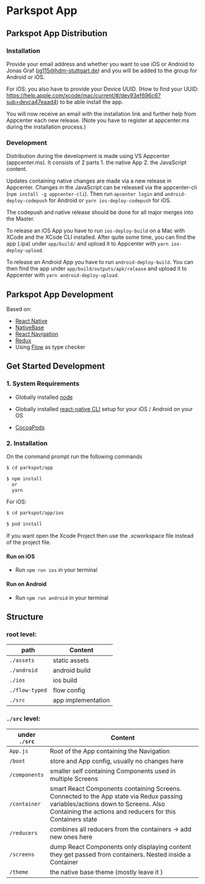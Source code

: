 # Parkspot App

## Parkspot App Distribution
### Installation

 Provide your email address and whether you want to use iOS or Android to Jonas Graf (jg115@hdm-stuttgart.de) and you will be added to the group for Android or iOS.

 For iOS: you also have to provide your Device UUID. (How to find your UUID: https://help.apple.com/xcode/mac/current/#/dev93ef696c6?sub=devca47eaad4) to be able install the app.

 You will now receive an email with the installation link and further help from Appcenter each new release. (Note you have to register at appcenter.ms during the installation process.)


### Development
Distribution during the development is made using VS Appcenter (appcenter.ms). It consists of 2 parts 1. the native App 2. the JavaScript content.

Updates containing native changes are made via a new release in Appcenter. Changes in the JavaScript can be released via the appcenter-cli (`npm install -g appcenter-cli`). Then run 
`apcenter login` and `android-deploy-codepush` for Android or `yarn ios-deploy-codepush` for iOS.

The codepush and native release should be done for all major merges into the Master.

To release an iOS App you have to run `ios-deploy-build` on a Mac with XCode and the XCode CLI installed. After quite some time, you can find the app (.ipa) under `app/build/` and upload it to Appcenter with `yarn ios-deploy-upload`.

To release an Android App you have to run `android-deploy-build`. You can then find the app under `app/build/outputs/apk/release` and upload it to Appcenter with `yarn android-deploy-upload`.


## Parkspot App Development

Based on:

* [React Native](https://facebook.github.io/react-native/docs/getting-started.html)
* [NativeBase](https://nativebase.io/)
* [React Navigation](https://reactnavigation.org/)
* [Redux](https://github.com/reactjs/redux)
* Using [Flow](https://flow.org/) as type checker


## Get Started Development

### 1. System Requirements

* Globally installed [node](https://nodejs.org/en/)

* Globally installed [react-native CLI](https://facebook.github.io/react-native/docs/getting-started.html) setup for your iOS / Android on your OS
* [CocoaPods](https://cocoapods.org/)

### 2. Installation

On the command prompt run the following commands

```sh
$ cd parkspot/app

$ npm install
  or
  yarn
```

For iOS:

```sh
$ cd parkspot/app/ios

$ pod install
```

If you want open the Xcode Project then use the .xcworkspace file instead of the project file.

#### Run on iOS

* Run `npm run ios` in your terminal

#### Run on Android

* Run `npm run android` in your terminal

## Structure

### root level:

| path           | Content            |
| -------------- | ------------------ |
| `./assets`     | static assets      |
| `./android`    | android build      |
| `./ios`        | ios build          |
| `./flow-typed` | flow config        |
| `./src`        | app implementation |

### `./src` level:

| under `./src` | Content                                                                                                                                                                                       |
| ------------- | --------------------------------------------------------------------------------------------------------------------------------------------------------------------------------------------- |
| `App.js`      | Root of the App containing the Navigation                                                                                                                                                     |
| `/boot`       | store and App config, usually no changes here                                                                                                                                                 |
| `/components` | smaller self containing Components used in multiple Screens                                                                                                                                   |
| `/container`  | smart React Components containing Screens. Connected to the App state via Redux passing variables/actions down to Screens. Also Containing the actions and reducers for this Containers state |
| `/reducers`   | combines all reducers from the containers -> add new ones here                                                                                                                                |
| `/screens`    | dump React Components only displaying content they get passed from containers. Nested inside a Container                                                                                      |
| `/theme`      | the native base theme (mostly leave it )                                                                                                                                                      |
